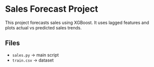 # Sales Forecast Project

This project forecasts sales using XGBoost. 
It uses lagged features and plots actual vs predicted sales trends.

## Files
- `sales.py` → main script
- `train.csv` → dataset
